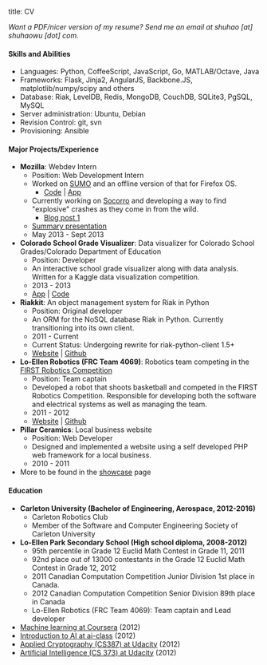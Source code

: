 title: CV

*Want a PDF/nicer version of my resume? Send me an email at shuhao [at] shuhaowu [dot] com.*

#### Skills and Abilities ####

 - Languages: Python, CoffeeScript, JavaScript, Go, MATLAB/Octave, Java
 - Frameworks: Flask, Jinja2, AngularJS, Backbone.JS, matplotlib/numpy/scipy and others 
 - Database: Riak, LevelDB, Redis, MongoDB, CouchDB, SQLite3, PgSQL, MySQL
 - Server administration: Ubuntu, Debian
 - Revision Control: git, svn
 - Provisioning: Ansible

#### Major Projects/Experience ####

<ul>
  <li id="mozilla">
    <strong>Mozilla</strong>: Webdev Intern
    <ul>
      <li>Position: Web Development Intern</li>
      <li>Worked on <a href="http://support.mozilla.org">SUMO</a> and an offline version of that for Firefox OS.
        <ul>
          <li><a href="https://github.com/mozilla/osumo">Code</a> | <a href="http://osumo.paas.allizom.org">App</a></li>
        </ul>
      </li>
      <li>Currently working on <a href="https://github.com/mozilla/socorro">Socorro</a> and developing a way to find "explosive" crashes as they come in from the wild.
        <ul>
          <li><a href="/blog/exploring_firefox_crash_data_1.html">Blog post 1</a></li>
        </ul>
      </li>
      <li><a href="https://air.mozilla.org/intern-presentation-wu/">Summary presentation</a></li>
      <li>May 2013 - Sept 2013</li>
    </ul>
  </li>
  <li id="csgv">
    <strong>Colorado School Grade Visualizer</strong>: Data visualizer for Colorado School Grades/Colorado Department of Education
    <ul>
      <li>Position: Developer</li>
      <li>An interactive school grade visualizer along with data analysis. Written for a Kaggle data visualization competition.</li>
      <li>2013 - 2013</li>
      <li><a href="http://csgv.shuhaowu.com">App</a> | <a href="https://github.com/shuhaowu/csgv">Code</a></li>
    </ul>
  </li>
  <li id="riakkit">
  <strong>Riakkit</strong>: An object management system for Riak in Python
  <ul>
    <li>Position: Original developer</li>
    <li>An ORM for the NoSQL database Riak in Python. Currently transitioning into its own client.</li>
    <li>2011 - Current</li>
    <li>Current Status: Undergoing rewrite for riak-python-client 1.5+</li>
    <li><a href="http://shuhaowu.com/riakkit">Website</a> | <a href="https://github.com/shuhaowu/riakkit">Github</a></li>
  </ul>
  </li>
  <li id="loellenrobotics">
  <strong>Lo-Ellen Robotics (FRC Team 4069)</strong>: Robotics team competing in the <a href="http://usfirst.org" target="_blank">FIRST Robotics Competition</a>
  <ul>
    <li>Position: Team captain</li>
    <li>Developed a robot that shoots basketball and competed in the FIRST Robotics Competition. Responsible for developing both the software and electrical systems as well as managing the team.</li>
    <li>2011 - 2012</li>
    <li><a href="http://loellenrobotics.com">Website</a> |
    <a href="https://github.com/FRCTeam4069">Github</a></li>
  </ul>
  </li>
  <li id="pillar">
  <strong>Pillar Ceramics</strong>: Local business website
  <ul>
    <li>Position: Web Developer</li>
    <li>Designed and implemented a website using a self developed PHP web framework for a local business.</li>
    <li>2010 - 2011</li>
  </ul>
  </li>
  <li>More to be found in the <a href="/showcase/">showcase</a> page</li>
</ul>

#### Education ####
 - **Carleton University (Bachelor of Engineering, Aerospace, 2012-2016)**
     - Carleton Robotics Club
     - Member of the Software and Computer Engineering Society of Carleton University
 - **Lo-Ellen Park Secondary School (High school diploma, 2008-2012)**
     - <span class="has-tip" title="Scored 75/100">95th percentile</span> in Grade 12 Euclid Math Contest in Grade 11, 2011
     - <span class="has-tip" title="Scored 82/100">92nd place</span> out of 13000 contestants in the Grade 12 Euclid Math Contest in Grade 12, 2012
     - 2011 Canadian Computation Competition Junior Division <span class="has-tip" title="Scored 75/75">1st place</span> in Canada.
     - 2012 Canadian Computation Competition Senior Division <span class="has-tip" title="Scored 57/75">89th place</span> in Canada
     - Lo-Ellen Robotics (FRC Team 4069): Team captain and Lead developer
 - [Machine learning at Coursera](http://ml-class.org) (2012)
 - [Introduction to AI at ai-class](http://ai-class.com) (2012)
 - [Applied Cryptography (CS387) at Udacity](http://www.udacity.com/overview/Course/cs387/CourseRev/apr2012) (2012)
 - [Artificial Intelligence (CS 373) at Udacity](http://www.udacity.com/overview/Course/cs373/CourseRev/apr2012) (2012)

